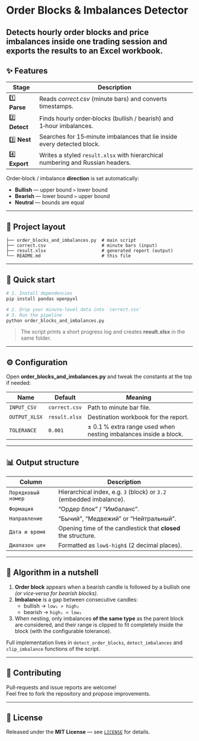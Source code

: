 # Order Blocks & Imbalances Detector

Detects hourly **order blocks** and price **imbalances** inside one trading session and
exports the results to an Excel workbook.
---

## ✨ Features

| Stage | Description |
|-------|-------------|
| 1️⃣ **Parse** | Reads *correct.csv* (minute bars) and converts timestamps. |
| 2️⃣ **Detect** | Finds hourly order‑blocks (bullish / bearish) and 1‑hour imbalances. |
| 3️⃣ **Nest** | Searches for 15‑minute imbalances that lie inside every detected block. |
| 4️⃣ **Export** | Writes a styled `result.xlsx` with hierarchical numbering and Russian headers. |

Order‑block / imbalance **direction** is set automatically:

* **Bullish** — upper bound `>` lower bound  
* **Bearish** — lower bound `>` upper bound  
* **Neutral** — bounds are equal

---

## 📂 Project layout

```
├── order_blocks_and_imbalances.py  # main script
├── correct.csv                     # minute bars (input)
├── result.xlsx                     # generated report (output)
└── README.md                       # this file
```

---

## 🚀 Quick start

```bash
# 1. Install dependencies
pip install pandas openpyxl

# 2. Drop your minute‑level data into `correct.csv`
# 3. Run the pipeline
python order_blocks_and_imbalances.py
```

> The script prints a short progress log and creates **result.xlsx** in the same folder.

---

## ⚙️ Configuration

Open **order_blocks_and_imbalances.py** and tweak the constants at the top if needed:

| Name          | Default | Meaning |
|---------------|---------|---------|
| `INPUT_CSV`   | `correct.csv` | Path to minute bar file. |
| `OUTPUT_XLSX` | `result.xlsx` | Destination workbook for the report. |
| `TOLERANCE`   | `0.001` | ± 0.1 % extra range used when nesting imbalances inside a block. |

---

## 📊 Output structure

Column | Description
-------|------------
`Порядковый номер` | Hierarchical index, e.g. `3` (block) or `3.2` (embedded imbalance).
`Формация`         | “Ордер блок” / “Имбаланс”.
`Направление`      | “Бычий”, “Медвежий” or “Нейтральный”.
`Дата и время`     | Opening time of the candlestick that **closed** the structure.
`Диапазон цен`     | Formatted as `low$‑high$` (2 decimal places).

---

## 🧮 Algorithm in a nutshell

1. **Order block** appears when a bearish candle is followed by a bullish one  
   *(or vice‑versa for bearish blocks)*.
2. **Imbalance** is a gap between consecutive candles:
   * bullish → `low₁ > high₂`
   * bearish → `high₁ < low₂`
3. When nesting, only imbalances **of the same type** as the parent block are considered,
   and their range is clipped to fit completely inside the block
   (with the configurable tolerance).

Full implementation lives in `detect_order_blocks`, `detect_imbalances`
and `clip_imbalance` functions of the script.

---

## 🤝 Contributing

Pull‑requests and issue reports are welcome!  
Feel free to fork the repository and propose improvements.

---

## 🪪 License

Released under the **MIT License** — see [`LICENSE`](LICENSE) for details.

